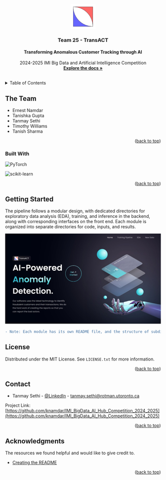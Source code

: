 <!-- Source: https://github.com/othneildrew/Best-README-Template/pull/73 -->
<a name="readme-top"></a>

<!-- PROJECT LOGO -->
<br />
<div align="center">
  <a href="https://github.com/knamdar/IMI_BigData_AI_Hub_Competition_2024_2025">
    <img src="images/logo.png" alt="Logo" width="80" height="80">
  </a>

  <h3 align="center">Team 25 - TransACT</h3>
  <h4 align="center">Transforming Anomalous Customer Tracking through AI</h4>

  <p align="center">
    2024-2025 IMI Big Data and Artificial Intelligence Competition
    <br />
    <a href="https://github.com/knamdar/IMI_BigData_AI_Hub_Competition_2024_2025/tree/main/documents"><strong>Explore the docs »</strong></a>
    <br />
    <br />
  </p>
</div>

<!-- TABLE OF CONTENTS -->
<details>
  <summary>Table of Contents</summary>
  <ol>
    <li><a href="#the-team">The Team</a></li>
    <li><a href="#getting-started">Getting Started</a></li>
    <li><a href="#license">License</a></li>
    <li><a href="#contact">Contact</a></li>
    <li><a href="#acknowledgments">Acknowledgments</a></li>
  </ol>
</details>

<!-- ABOUT THE PROJECT -->
## The Team

* Ernest Namdar
* Tanishka Gupta
* Tanmay Sethi
* Timothy Williams
* Tanish Sharma

<p align="right">(<a href="#readme-top">back to top</a>)</p>

### Built With

![PyTorch][pytorch]

![scikit-learn](https://img.shields.io/badge/scikit--learn-%23F7931E.svg?style=for-the-badge&logo=scikit-learn&logoColor=white)

<p align="right">(<a href="#readme-top">back to top</a>)</p>

<!-- GETTING STARTED -->
## Getting Started

The pipeline follows a modular design, with dedicated directories for exploratory data analysis (EDA), training, and inference in the backend, along with corresponding interfaces on the front end. Each module is organized into separate directories for code, inputs, and results.

![Project Structure](images/homepage.png)

```diff
- Note: Each module has its own README file, and the structure of subdirectories is unified.
```

<!-- LICENSE -->
## License

Distributed under the MIT License. See `LICENSE.txt` for more information.

<p align="right">(<a href="#readme-top">back to top</a>)</p>

<!-- CONTACT -->
## Contact

* Tanmay Sethi - [@LinkedIn](https://www.linkedin.com/in/Tanmay-Sethi/) - tanmay.sethi@rotman.utoronto.ca

Project Link: [https://github.com/knamdar/IMI_BigData_AI_Hub_Competition_2024_2025](https://github.com/knamdar/IMI_BigData_AI_Hub_Competition_2024_2025)

<p align="right">(<a href="#readme-top">back to top</a>)</p>

<!-- ACKNOWLEDGMENTS -->
## Acknowledgments

The resources we found helpful and would like to give credit to.

* [Creating the README](https://github.com/othneildrew/Best-README-Template)

<p align="right">(<a href="#readme-top">back to top</a>)</p>

<!-- MARKDOWN LINKS & IMAGES -->

[pytorch-url]: https://pytorch.org
[pytorch]: https://img.shields.io/badge/PyTorch-EE4C2C.svg?style=for-the-badge&logo=PyTorch&logoColor=white
[scikit-learn-url]: https://scikit-learn.org
[scikit-learn]: https://img.shields.io/badge/scikitlearn-F7931E.svg?style=for-the-badge&logo=scikit-learn&logoColor=white
